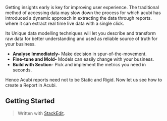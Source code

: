 

Getting insights early is key for improving user experience. The traditional method of accessing data may slow down the process for which acubi has introduced a dynamic approach in extracting the data through reports. where it can extract  real time live data with a single click.

Its Unique data modelling techniques will let you describe and transform raw data for better understanding and used as reliable source of truth for your business.

-  **Analyse Immediately-** Make decision in spur-of-the-movement.
-   **Fine-tune and Mold-** Models can easily change with your business.
-   **Build with Section-** Pick and implement the metrics you need in seconds.

Hence Acubi reports need not to be Static and Rigid. Now let us see how to create a Report in Acubi.

## Getting Started
> Written with [StackEdit](https://stackedit.io/).
<!--stackedit_data:
eyJoaXN0b3J5IjpbLTE5NTYwOTU1OTBdfQ==
-->